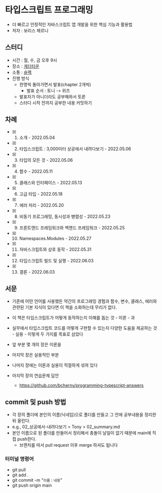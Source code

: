 # 타입스크립트 프로그래밍

- 더 빠르고 안정적인 자바스크립트 앱 개발을 위한 핵심 기능과 활용법
- 저자 : 보리스 체르니

## 스터디

- 시간 : 월, 수, 금 오후 9시
- 장소 : [게더타운](https://app.gather.town/app/zvVfLbjGc6DVVluv/DeepDiveStudy)
- 소통 : [슬랙](https://metacognition-hq.slack.com/archives/C03DZ8G0V5F)
- 진행 방식
  - 한명씩 돌아가면서 발표(chapter 2개씩)
    - 발표 순서 : 토니 -> 위즈
  - 발표자가 아니더라도 공부해와서 토론
  - 스터디 시작 전까지 공부한 내용 커밋하기

## 차례

- [x] 1. 소개 - 2022.05.04
- [x] 2. 타입스크립트 : 3,000미터 상공에서 내려다보기 - 2022.05.06
- [x] 3. 타입의 모든 것 - 2022.05.06
- [x] 4. 함수 - 2022.05.11
- [x] 5. 클래스와 인터페이스 - 2022.05.13
- [x] 6. 고급 타입 - 2022.05.18
- [x] 7. 에러 처리 - 2022.05.20
- [x] 8. 비동기 프로그래밍, 동시성과 병렬성 - 2022.05.23
- [x] 9. 프론트엔드 프레임워크와 백엔드 프레임워크 - 2022.05.25
- [x] 10. Namespaces.Modules - 2022.05.27
- [x] 11. 자바스크립트와 상호 동작 - 2022.05.31
- [x] 12. 타입스크립트 빌드 및 실행 - 2022.06.03
- [x] 13. 결론 - 2022.06.03

## 서문

- 기존에 어떤 언어를 사용했든 약간의 프로그래밍 경험과 함수, 변수, 클래스, 에러와 관련된 기본 지식이 있다면
  이 책을 소화하는데 무리가 없다.

- 이 책은 타입스크립트가 어떻게 동작하는지 이해를 돕는 것 - 이론 - 과
- 실무에서 타입스크립트 코드를 어떻게 구현할 수 있는지 다양한 도움을 제공하는 것 - 실용 -
  이렇게 두 가지를 목표로 삼았다
- 앞 부분 몇 개의 장은 이론을
- 마지막 장은 실용적인 부분
- 나머지 장에는 이론과 실용이 적절하게 섞여 있다

- 마지막 장의 연습문제 답안
  - https://github.com/bcherny/programming-typescript-answers

## commit 및 push 방법

- 각 장의 폴더에 본인의 이름(닉네임)으로 폴더를 만들고 그 안에 공부내용을 정리한 뒤 올린다.
- e.g., 02\_상공에서-내려다보기 > Tony > 02_summary.md
- 본인 이름으로 된 폴더를 만들어서 정리해서 충돌이 날일이 없기 때문에 main에 직접 push한다.
  - 브랜치를 따서 pull request 이후 merge 하셔도 됩니다

### 터미널 명령어

- git pull
- git add .
- git commit -m "`이름` : `내용`"
- git push origin main
